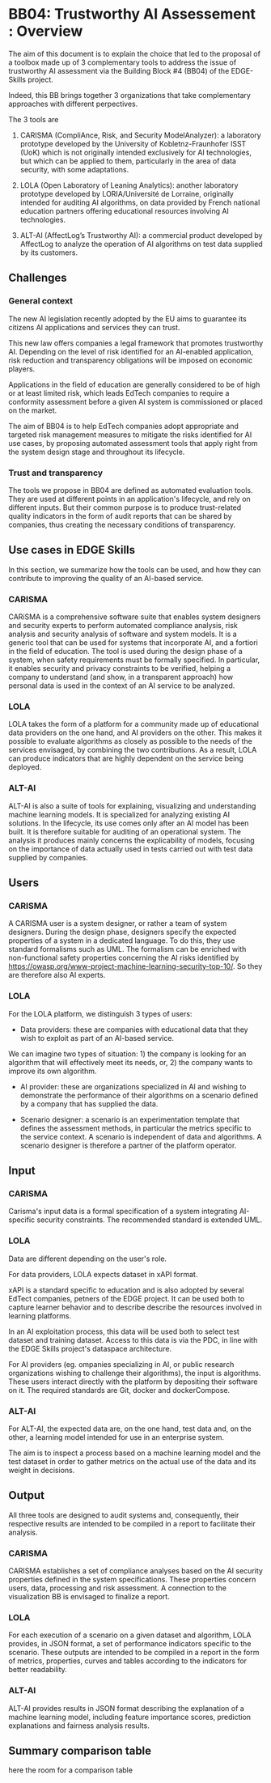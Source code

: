 # BB04: Trustworthy AI Assessement : Overview

The aim of this document is to explain the choice that led to the proposal of a toolbox made up of 3 complementary tools to address the issue of trustworthy AI assessment via the Building Block #4 (BB04) of the EDGE-Skills project.

Indeed, this BB brings together 3 organizations that take complementary approaches with different perpectives.

The 3 tools are

1. CARISMA (CompliAnce, Risk, and Security ModelAnalyzer): a laboratory prototype developed by the University of Kobletnz-Fraunhofer ISST (UoK)  which is not originally intended exclusively for AI technologies, but which can be applied to them, particularly in the area of data security, with some adaptations.

2. LOLA (Open Laboratory of Leaning Analytics): another laboratory prototype developed by LORIA/Université de Lorraine, originally intended for auditing AI algorithms, on data provided by French national education partners offering educational resources involving AI technologies.

3. ALT-AI (AffectLog’s Trustworthy AI):  a commercial product developed by AffectLog to analyze the operation of AI algorithms on test data supplied by its customers.

##  Challenges
 
###  General context
 
 The new AI legislation recently adopted by the EU aims to guarantee its citizens AI applications and services they can trust.
 
 This new law offers companies a legal framework that promotes trustworthy AI.
Depending on the level of risk identified for an AI-enabled application, risk reduction and transparency obligations will be imposed on economic players.
 
 Applications in the field of education are generally considered to be of high or at least limited risk, which leads EdTech companies to require a conformity assessment before a given AI system is commissioned or placed on the market.
 
 The aim of BB04 is to help EdTech companies adopt appropriate and targeted risk management measures to mitigate the risks identified for AI use cases, by proposing automated assessment tools that apply right from the system design stage and throughout its lifecycle.
 
### Trust and transparency
 
The tools we propose in BB04 are defined as automated evaluation tools.
They are used at different points in an application's lifecycle, and rely on different inputs.
 But their common purpose is to produce trust-related quality indicators in the form of audit reports that can be shared by companies, thus creating the necessary conditions of transparency.
 

## Use cases in EDGE Skills

In this section, we summarize how the tools can be used, and how they can contribute to improving the quality of an AI-based service.

### CARISMA

CARiSMA is a comprehensive software suite that enables system designers and security experts to perform automated compliance analysis, risk analysis and security analysis of software and system models.
It is a generic tool that can be used for systems that incorporate AI, and a fortiori in the field of education.
The tool is used during the design phase of a system, when safety requirements must be formally specified.
In particular, it enables security and privacy constraints to be verified, helping a company to understand (and show, in a transparent approach) how personal data is used in the context of an AI service to be analyzed.

### LOLA
LOLA takes the form of a platform for a community made up of educational data providers on the one hand, and AI providers on the other.
This makes it possible to evaluate algorithms as closely as possible to the needs of the services envisaged, by combining the two contributions.
As a result, LOLA can produce indicators that are highly dependent on the service being deployed.

###  ALT-AI
ALT-AI is also a suite of tools for explaining, visualizing and understanding machine learning models. It is specialized for analyzing existing AI solutions.
In the lifecycle, its use comes only after an AI model has been built. It is therefore suitable for auditing
of an operational system.
The analysis it produces mainly concerns the explicability of models, focusing on the importance of data actually used in tests carried out with test data supplied by companies.



## Users

### CARISMA

A CARISMA user is a system designer, or rather a team of system designers.
During the design phase, designers specify the expected properties of a system in a dedicated language.
To do this, they use standard formalisms such as UML.
The formalism can be enriched with non-functional safety properties concerning the AI risks identified by https://owasp.org/www-project-machine-learning-security-top-10/.
So they are therefore also AI experts.

###  LOLA

For the LOLA platform, we distinguish 3 types of users:

- Data providers: these are companies with educational data that they wish to exploit as part of an AI-based service.

We can imagine two types of situation: 1) the company is looking for an algorithm that will effectively meet its needs, or, 2) the company wants to improve its own algorithm.

- AI provider: these are organizations specialized in AI and wishing to demonstrate the performance of their algorithms on a scenario defined by a company that has supplied the data.

- Scenario designer: a scenario is an experimentation template that defines the assessment methods, in particular the metrics specific to the service context.
A scenario is independent of data and algorithms.
A scenario designer is therefore a partner of the platform operator.

## Input

### CARISMA

Carisma's input data is a formal specification of a system integrating AI-specific security constraints.
The recommended standard is extended UML.

###  LOLA

Data are different depending on the user's role.

For data providers, LOLA expects dataset in xAPI format.

xAPI is a standard specific to education and is also adopted by several EdTect companies, petners of the EDGE project.
It can be used both to capture learner behavior and to describe 
describe the resources involved in learning platforms.

In an AI exploitation process, this data will be used both to select test dataset and training dataset.
Access to this data is via the PDC, in line with the EDGE Skills project's dataspace architecture.

For AI providers (eg. ompanies specializing in AI, or public research organizations wishing to challenge their algorithms), the input is algorithms.
These users interact directly with the platform by depositing their software on it.
The required standards are Git, docker and dockerCompose.

### ALT-AI

For ALT-AI, the expected data are, on the one hand, test data and, on the other, a learning model intended for use in an enterprise system.

The aim is to inspect a process based on a machine learning model and the test dataset in order to gather metrics on the actual use of the data and its weight in decisions.

## Output

All three tools are designed to audit systems and, consequently, their respective results are intended to be compiled in a report to facilitate their analysis.

### CARISMA

CARISMA establishes a set of compliance analyses based on the AI security properties defined in the system specifications.
These properties concern users, data, processing and risk assessment.
A connection to the visualization BB is envisaged to finalize a report.

### LOLA

For each execution of a scenario on a given dataset and algorithm, LOLA provides, in JSON format, a set of performance indicators specific to the scenario.
These outputs are intended to be compiled in a report in the form of metrics, properties, curves and tables according to the indicators for better readability.

### ALT-AI

ALT-AI provides results in JSON format describing the explanation of a machine learning model, including feature importance scores, prediction explanations and fairness analysis results.

## Summary comparison table

here the room for a comparison table